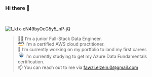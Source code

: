### Hi there 👋

<br>

![1_kfx-cN49byOcG5y5_nP-jQ](https://github.com/FawziElZein/FawziElZein/assets/56543752/a7ac7f67-831d-4854-a08d-dddcc41f4639)


> :man_technologist: I’m a junior Full-Stack Data Engineer.  
> <img src= "./images/aws_logo.png" width="20" heigth="20"> I'm a certified AWS cloud practitioner.  
> 🔭 I’m currently working on my portfolio to land my first career.  
> <img src= "./images/DP-900.png" width="20" heigth="20"> I’m currently studying to get my Azure Data Fundamentals certification.  
> 📫 You can reach out to me via fawzi.elzein.0@gmail.com 
<!--**FawziElZein/FawziElZein** is a ✨ _special_ ✨ repository because its `README.md` (this file) appears on your GitHub profile.

Here are some ideas to get you started:

- 🔭 I’m currently working on ...
- 🌱 I’m currently learning ...
- 👯 I’m looking to collaborate on ...
- 🤔 I’m looking for help with ...
- 💬 Ask me about ...
- 📫 How to reach me: ...
- 😄 Pronouns: ...
- ⚡ Fun fact: ...
-->
